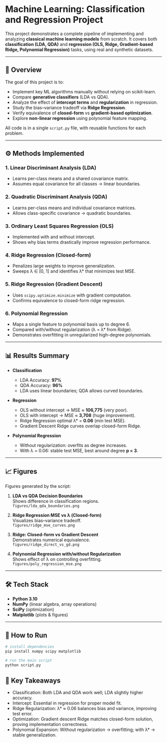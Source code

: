 # Machine Learning: Classification and Regression Project

This project demonstrates a complete pipeline of implementing and analyzing **classical machine learning models** from scratch. It covers both **classification (LDA, QDA)** and **regression (OLS, Ridge, Gradient-based Ridge, Polynomial Regression)** tasks, using real and synthetic datasets.  

---

## 📌 Overview

The goal of this project is to:
- Implement key ML algorithms manually without relying on scikit-learn.  
- Compare **generative classifiers** (LDA vs QDA).  
- Analyze the effect of **intercept terms** and **regularization** in regression.  
- Study the bias–variance tradeoff via **Ridge Regression**.  
- Verify equivalence of **closed-form** vs **gradient-based optimization**.  
- Explore **non-linear regression** using polynomial feature mapping.  

All code is in a single `script.py` file, with reusable functions for each problem.

---

## ⚙️ Methods Implemented

### 1. **Linear Discriminant Analysis (LDA)**
- Learns per-class means and a shared covariance matrix.  
- Assumes equal covariance for all classes → linear boundaries.  

### 2. **Quadratic Discriminant Analysis (QDA)**
- Learns per-class means and individual covariance matrices.  
- Allows class-specific covariance → quadratic boundaries.  

### 3. **Ordinary Least Squares Regression (OLS)**
- Implemented with and without intercept.  
- Shows why bias terms drastically improve regression performance.  

### 4. **Ridge Regression (Closed-form)**
- Penalizes large weights to improve generalization.  
- Sweeps λ ∈ [0, 1] and identifies λ\* that minimizes test MSE.  

### 5. **Ridge Regression (Gradient Descent)**
- Uses `scipy.optimize.minimize` with gradient computation.  
- Confirms equivalence to closed-form ridge regression.  

### 6. **Polynomial Regression**
- Maps a single feature to polynomial basis up to degree 6.  
- Compared with/without regularization (λ = λ\* from Ridge).  
- Demonstrates overfitting in unregularized high-degree polynomials.  

---

## 📊 Results Summary

- **Classification**
  - LDA Accuracy: **97%**  
  - QDA Accuracy: **96%**  
  - LDA uses linear boundaries; QDA allows curved boundaries.  

- **Regression**
  - OLS without intercept → MSE ≈ **106,775** (very poor).  
  - OLS with intercept → MSE ≈ **3,708** (huge improvement).  
  - Ridge Regression optimal λ\* = **0.06** (min test MSE).  
  - Gradient Descent Ridge curves overlap closed-form Ridge.  

- **Polynomial Regression**
  - Without regularization: overfits as degree increases.  
  - With λ = 0.06: stable test MSE, best around degree **p = 3**.  

---

## 📈 Figures

Figures generated by the script:

1. **LDA vs QDA Decision Boundaries**  
   Shows difference in classification regions.  
   `figures/lda_qda_boundaries.png`

2. **Ridge Regression MSE vs λ (Closed-form)**  
   Visualizes bias–variance tradeoff.  
   `figures/ridge_mse_curves.png`

3. **Ridge: Closed-form vs Gradient Descent**  
   Demonstrates numerical equivalence.  
   `figures/ridge_direct_vs_gd.png`

4. **Polynomial Regression with/without Regularization**  
   Shows effect of λ on controlling overfitting.  
   `figures/poly_regression_mse.png`

---

## 🛠️ Tech Stack

- **Python 3.10**  
- **NumPy** (linear algebra, array operations)  
- **SciPy** (optimization)  
- **Matplotlib** (plots & figures)  

---

## 🚀 How to Run

```bash
# install dependencies
pip install numpy scipy matplotlib

# run the main script
python script.py
```

## 🎯 Key Takeaways

- Classification: Both LDA and QDA work well; LDA slightly higher accuracy.
- Intercept: Essential in regression for proper model fit.
- Ridge Regularization: λ* ≈ 0.06 balances bias and variance, improving test error.
- Optimization: Gradient descent Ridge matches closed-form solution, proving implementation correctness.
- Polynomial Expansion: Without regularization → overfitting; with λ* → stable generalization.
